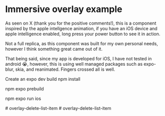 # Immersive overlay example

As seen on X (thank you for the positive comments!), this is a component inspired by the apple intellgence animation, if you have an iOS device and apple intelligence enabled, long press your power button to see it in action.

Not a full replica, as this component was built for my own personal needs, however I think something great came out of it.

That being said, since my app is developed for iOS, I have not tested in android 😭, however, this is using well managed packages such as expo-blur, skia, and reanimated. Fingers crossed all is well.

Create an expo dev build
npm install

npm expo prebuild 

npm expo run ios

#   o v e r l a y - d e l e t e - l i s t - i t e m  
 #   o v e r l a y - d e l e t e - l i s t - i t e m  
 